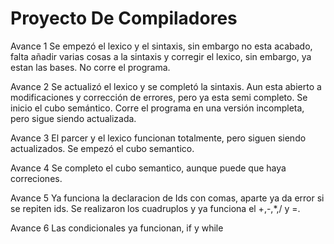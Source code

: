 # Proyecto De Compiladores

Avance 1
Se empezó el lexico y el sintaxis, sin embargo no esta acabado, falta añadir
varias cosas a la sintaxis y corregir el lexico, sin embargo, ya estan las bases.
No corre el programa.

Avance 2
Se actualizó el lexico y se completó la sintaxis. Aun esta abierto a modificaciones
y corrección de errores, pero ya esta semi completo. Se inicio el cubo semántico.
Corre el programa en una versión incompleta, pero sigue siendo actualizada.

Avance 3
El parcer y el lexico funcionan totalmente, pero siguen siendo actualizados. Se empezó
el cubo semantico. 

Avance 4
Se completo el cubo semantico, aunque puede que haya correciones.

Avance 5
Ya funciona la declaracion de Ids con comas, aparte ya da error si se repiten ids.
Se realizaron los cuadruplos y ya funciona el +,-,*,/ y =.

Avance 6
Las condicionales ya funcionan, if y while